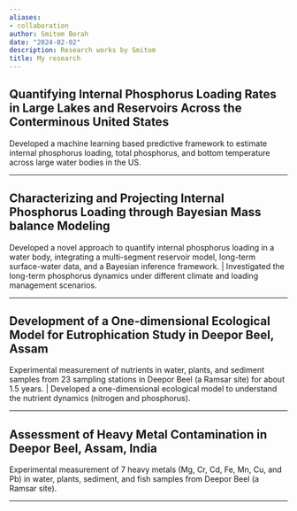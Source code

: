 ```yaml
---
aliases:
- collaboration
author: Smitom Borah
date: "2024-02-02"
description: Research works by Smitom
title: My research
---
```



## Quantifying Internal Phosphorus Loading Rates in Large Lakes and Reservoirs Across the Conterminous United States
Developed a machine learning based predictive framework to estimate internal phosphorus loading, total phosphorus, and bottom temperature across large water bodies in the US.

---

## Characterizing and Projecting Internal Phosphorus Loading through Bayesian Mass balance Modeling
Developed a novel approach to quantify internal phosphorus loading in a water body, integrating a multi-segment reservoir model, long-term surface-water data, and a Bayesian inference framework. | Investigated the long-term phosphorus dynamics under different climate and loading management scenarios.

---

## Development of a One-dimensional Ecological Model for Eutrophication Study in Deepor Beel, Assam
Experimental measurement of nutrients in water, plants, and sediment samples from 23 sampling stations in Deepor Beel (a Ramsar site) for about 1.5 years. | Developed a one-dimensional ecological model to understand the nutrient dynamics (nitrogen and phosphorus).

---

## Assessment of Heavy Metal Contamination in Deepor Beel, Assam, India
Experimental measurement of 7 heavy metals (Mg, Cr, Cd, Fe, Mn, Cu, and Pb) in water, plants, sediment, and fish samples from Deepor Beel (a Ramsar site).

---

